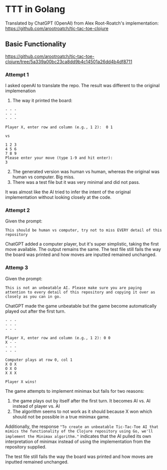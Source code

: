 # TTT in Golang

Translated by ChatGPT (OpenAI) from Alex Root-Roatch's implementation: https://github.com/arootroatch/tic-tac-toe-clojure

## Basic Functionality

https://github.com/arootroatch/tic-tac-toe-clojure/tree/5a339a00bc23ca8dd9b4c14501a26dd4b4df8711

### Attempt 1

I asked openAI to translate the repo. The result was different to the original implemenation
1. The way it printed the board:
```
- - -
- - -
- - -

Player X, enter row and column (e.g., 1 2):  0 1

vs

1 2 3
4 5 6
7 8 9
Please enter your move (type 1-9 and hit enter):
3
```
2. The generated version was human vs human, whereas the original was human vs computer.  Big miss.
3. There was a test file but it was very minimal and did not pass.

It was almost like the AI tried to infer the intent of the original implementation without looking closely at the code.

### Attempt 2

Given the prompt:

    This should be human vs computer, try not to miss EVERY detail of this repository

ChatGPT added a computer player, but it's super simplistic, taking the first move available.  The output remains the same.
The test file still fails
the way the board was printed and how moves are inputted remained unchanged.


### Attemp 3

Given the prompt:
    
    This is not an unbeatable AI. Please make sure you are paying attention to every detail of this repository and copying it over as closely as you can in go.

ChatGPT made the game unbeatable but the game become automatically played out after the first turn.

```
- - -
- - -
- - -

Player X, enter row and column (e.g., 1 2): 0 0
X - -
- - -
- - -

Computer plays at row 0, col 1
X O X
O X O
X X X

Player X wins!
```

The game attempts to implement minimax but fails for two reasons:
1. the game plays out by itself after the first turn. It becomes AI vs. AI instead of player vs. AI
2. The algorithm seems to not work as it should because X won which should not be possible in a true minimax game.

Additionally, the response `"To create an unbeatable Tic-Tac-Toe AI that mimics the functionality of the Clojure repository using Go, we'll implement the Minimax algorithm."`
indicates that the AI pulled its own interpretation of minimax instead of using the implementation from the repository supplied.

The test file still fails
the way the board was printed and how moves are inputted remained unchanged.